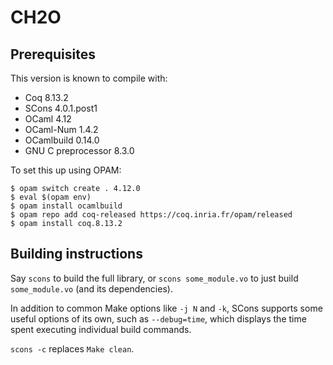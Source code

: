 # CH2O

## Prerequisites

This version is known to compile with:

 - Coq 8.13.2
 - SCons 4.0.1.post1
 - OCaml 4.12
 - OCaml-Num 1.4.2
 - OCamlbuild 0.14.0
 - GNU C preprocessor 8.3.0

To set this up using OPAM:

```
$ opam switch create . 4.12.0
$ eval $(opam env)
$ opam install ocamlbuild
$ opam repo add coq-released https://coq.inria.fr/opam/released
$ opam install coq.8.13.2
```

## Building instructions

Say `scons` to build the full library, or `scons some_module.vo` to just 
build `some_module.vo` (and its dependencies).

In addition to common Make options like `-j N` and `-k`, SCons supports some 
useful options of its own, such as `--debug=time`, which displays the time 
spent executing individual build commands.

`scons -c` replaces `Make clean`.